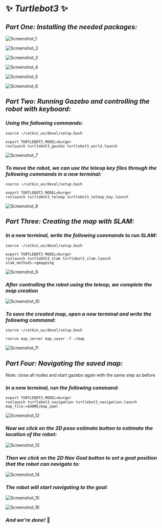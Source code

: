 # ✨ *Turtlebot3* ✨

## *Part One: Installing the needed packages:* 

![Screenshot_1](https://github.com/user-attachments/assets/419c1cdb-6825-465b-8afe-d45c293f9b34)

![Screenshot_2](https://github.com/user-attachments/assets/14581197-3261-4ac0-93cb-bf3f883f55c3)

![Screenshot_3](https://github.com/user-attachments/assets/06783854-dccc-4224-a0c2-3c02eda30195)

![Screenshot_4](https://github.com/user-attachments/assets/fa7a8229-d30f-4eaf-8cca-2a5c6ce133e4)

![Screenshot_5](https://github.com/user-attachments/assets/db583fe8-7d67-4b52-a700-7200dfea0c57)

![Screenshot_6](https://github.com/user-attachments/assets/37ac44e9-a620-4dd8-9564-574f12f39774)

## *Part Two: Running Gazebo and controlling the robot with keyboard:*

### *Using the following commands:*

```
source ~/catkin_ws/devel/setup.bash

export TURTLEBOT3_MODEL=burger
roslaunch turtlebot3_gazebo turtlebot3_world.launch
```

![Screenshot_7](https://github.com/user-attachments/assets/2a4a1e1e-26c0-42ac-ad13-8f2c45d28af5)

### *To move the robot, we can use the teleop key files through the following commands in a new terminal:*

```
source ~/catkin_ws/devel/setup.bash

export TURTLEBOT3_MODEL=burger
roslaunch turtlebot3_teleop turtlebot3_teleop_key.launch
```

![Screenshot_8](https://github.com/user-attachments/assets/ebc1a537-ec64-4ebc-877b-e6277f953f08)

## *Part Three: Creating the map with SLAM:*

### *In a new terminal, write the following commands to run SLAM:* 

```
source ~/catkin_ws/devel/setup.bash

export TURTLEBOT3_MODEL=burger
roslaunch turtlebot3_slam turtlebot3_slam.launch slam_methods:=gmapping
```

![Screenshot_9](https://github.com/user-attachments/assets/c291cc9d-67df-44fc-ab33-cf570336333b)

### *After controlling the robot using the teleop, we complete the map creation*

![Screenshot_10](https://github.com/user-attachments/assets/1f87d143-7cc8-4ab1-ba5d-959a475d7137)

### *To save the created map, open a new terminal and write the following command:*

```
source ~/catkin_ws/devel/setup.bash

rosrun map_server map_saver -f ~/map
```

![Screenshot_11](https://github.com/user-attachments/assets/84cdfb71-992a-46da-a7e7-e13b5891580b)

## *Part Four: Navigating the saved map:*

Note: close all nodes and start gazebo again with the same step as before

### *In a new terminal, run the following command:*

```
export TURTLEBOT3_MODEL=burger
roslaunch turtlebot3_navigation turtlebot3_navigation.launch map_file:=$HOME/map.yaml
```

![Screenshot_12](https://github.com/user-attachments/assets/08fe861a-53b2-4e1e-aee1-da6a358cb464)

### *Now we click on the 2D pose estimate button to estimate the location of the robot:*

![Screenshot_13](https://github.com/user-attachments/assets/dbe255ea-3e15-4649-9730-e0d948c250e2)

### *Then we click on the 2D Nav Goal button to set a goat position that the robot can navigate to:*

![Screenshot_14](https://github.com/user-attachments/assets/b6706a79-dea3-4287-a71f-ed069b00057b)

### *The robot will start navigating to the goal:*

![Screenshot_15](https://github.com/user-attachments/assets/af1d4868-6935-488b-86eb-9c403d7a94d7)

![Screenshot_16](https://github.com/user-attachments/assets/178bf23f-5e09-4717-b08a-4c6168c56e66)

### *And we're done!* 🐻
